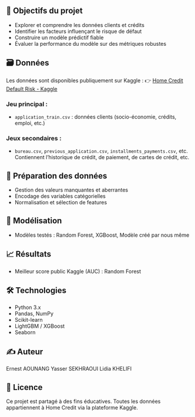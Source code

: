
## 🧠 Objectifs du projet

- Explorer et comprendre les données clients et crédits
- Identifier les facteurs influençant le risque de défaut
- Construire un modèle prédictif fiable
- Évaluer la performance du modèle sur des métriques robustes

## 🗃️ Données

Les données sont disponibles publiquement sur Kaggle :
👉 [Home Credit Default Risk - Kaggle](https://www.kaggle.com/competitions/home-credit-default-risk)

### Jeu principal :
- `application_train.csv` : données clients (socio-économie, crédits, emploi, etc.)

### Jeux secondaires :
- `bureau.csv`, `previous_application.csv`, `installments_payments.csv`, etc.  
  Contiennent l’historique de crédit, de paiement, de cartes de crédit, etc.

## 🧹 Préparation des données

- Gestion des valeurs manquantes et aberrantes
- Encodage des variables catégorielles
- Normalisation et sélection de features

## 🤖 Modélisation

- Modèles testés : Random Forest, XGBoost, Modèle créé par nous même

## 📈 Résultats

- Meilleur score public Kaggle (AUC) : Random Forest

## 🛠️ Technologies

- Python 3.x
- Pandas, NumPy
- Scikit-learn
- LightGBM / XGBoost
- Seaborn

## ✍️ Auteur

Ernest AOUNANG
Yasser SEKHRAOUI
Lidia KHELIFI   

## 📜 Licence

Ce projet est partagé à des fins éducatives. Toutes les données appartiennent à Home Credit via la plateforme Kaggle.

